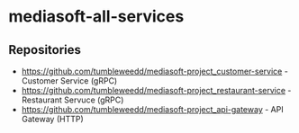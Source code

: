 # mediasoft-all-services
## Repositories
* https://github.com/tumbleweedd/mediasoft-project_customer-service - Customer Service (gRPC)
* https://github.com/tumbleweedd/mediasoft-project_restaurant-service - Restaurant Servuce (gRPC)
* https://github.com/tumbleweedd/mediasoft-project_api-gateway - API Gateway (HTTP)

